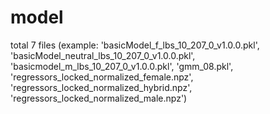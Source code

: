 # model
total 7 files (example: 'basicModel_f_lbs_10_207_0_v1.0.0.pkl', 'basicModel_neutral_lbs_10_207_0_v1.0.0.pkl', 'basicmodel_m_lbs_10_207_0_v1.0.0.pkl', 'gmm_08.pkl', 'regressors_locked_normalized_female.npz', 'regressors_locked_normalized_hybrid.npz', 'regressors_locked_normalized_male.npz')
